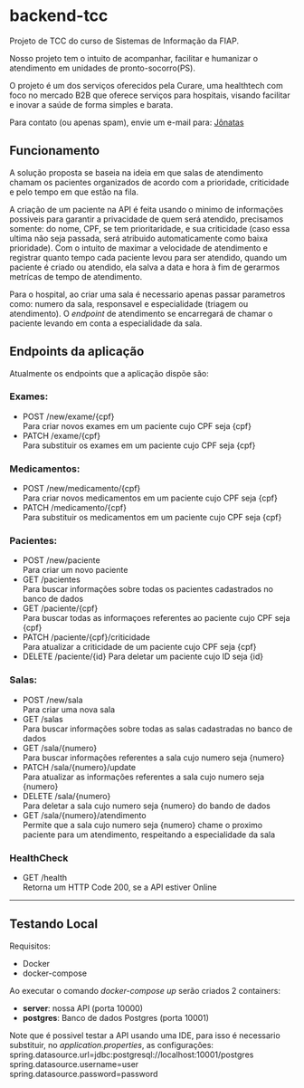 # backend-tcc

Projeto de TCC do curso de Sistemas de Informação da FIAP.  

Nosso projeto tem o intuito de acompanhar, facilitar e humanizar o atendimento em unidades de pronto-socorro(PS).  

O projeto é um dos serviços oferecidos pela Curare, uma healthtech com foco no mercado B2B que oferece serviços para hospitais, visando facilitar e inovar a saúde de forma simples e barata.  

Para contato (ou apenas spam), envie um e-mail para: <a href="mailto:jonataslima@curaresaude.com"> Jônatas </a>

## Funcionamento

A solução proposta se baseia na ideia em que salas de atendimento chamam os pacientes organizados de acordo com a prioridade, criticidade e pelo tempo em que estão na fila.
 
A criação de um paciente na API é feita usando o minimo de informações possiveis para garantir a privacidade de quem será atendido, precisamos somente: do nome, CPF, se tem prioritaridade, e sua criticidade (caso essa ultima não seja passada, será atribuido automaticamente como baixa prioridade).
Com o intuito de maximar a velocidade de atendimento e registrar quanto tempo cada paciente levou para ser atendido, quando um paciente é criado ou atendido, ela salva a data e hora à fim de gerarmos metrícas de tempo de atendimento.

Para o hospital, ao criar uma sala é necessario apenas passar parametros como: numero da sala, responsavel e especialidade (triagem ou atendimento). O _endpoint_ de atendimento se encarregará de chamar o paciente levando em conta a especialidade da sala.


## Endpoints da aplicação  
Atualmente os endpoints que a aplicação dispõe são:

### Exames:
- POST /new/exame/{cpf}  
Para criar novos exames em um paciente cujo CPF seja {cpf}
- PATCH /exame/{cpf}  
Para substituir os exames em um paciente cujo CPF seja {cpf}

### Medicamentos:
- POST /new/medicamento/{cpf}  
  Para criar novos medicamentos em um paciente cujo CPF seja {cpf}
- PATCH /medicamento/{cpf}  
  Para substituir os medicamentos em um paciente cujo CPF seja {cpf}

### Pacientes:
- POST /new/paciente  
Para criar um novo paciente
- GET /pacientes  
Para buscar informações sobre todas os pacientes cadastrados no banco de dados
- GET /paciente/{cpf}  
Para buscar todas as informaçoes referentes ao paciente cujo CPF seja {cpf}
- PATCH /paciente/{cpf}/criticidade  
Para atualizar a criticidade de um paciente cujo CPF seja {cpf}  
- DELETE /paciente/{id}
Para deletar um paciente cujo ID seja {id}

### Salas:
- POST /new/sala  
Para criar uma nova sala
- GET /salas  
Para buscar informações sobre todas as salas cadastradas no banco de dados
- GET /sala/{numero}  
Para buscar informações referentes a sala cujo numero seja {numero}
- PATCH /sala/{numero}/update  
Para atualizar as informações referentes a sala cujo numero seja {numero}
- DELETE /sala/{numero}  
Para deletar a sala cujo numero seja {numero} do bando de dados
- GET /sala/{numero}/atendimento  
Permite que a sala cujo numero seja {numero} chame o proximo paciente para um atendimento, respeitando a especialidade da sala

### HealthCheck  
- GET /health  
Retorna um HTTP Code 200, se a API estiver Online

---

## Testando Local  
 
Requisitos:
- Docker
- docker-compose

Ao executar o comando _docker-compose up_ serão criados 2 containers:
- **server**: nossa API (porta 10000)
- **postgres**: Banco de dados Postgres (porta 10001)

Note que é possivel testar a API usando uma IDE, para isso é necessario substituir, no _application.properties_, as configurações:  
spring.datasource.url=jdbc:postgresql://localhost:10001/postgres  
spring.datasource.username=user  
spring.datasource.password=password  
